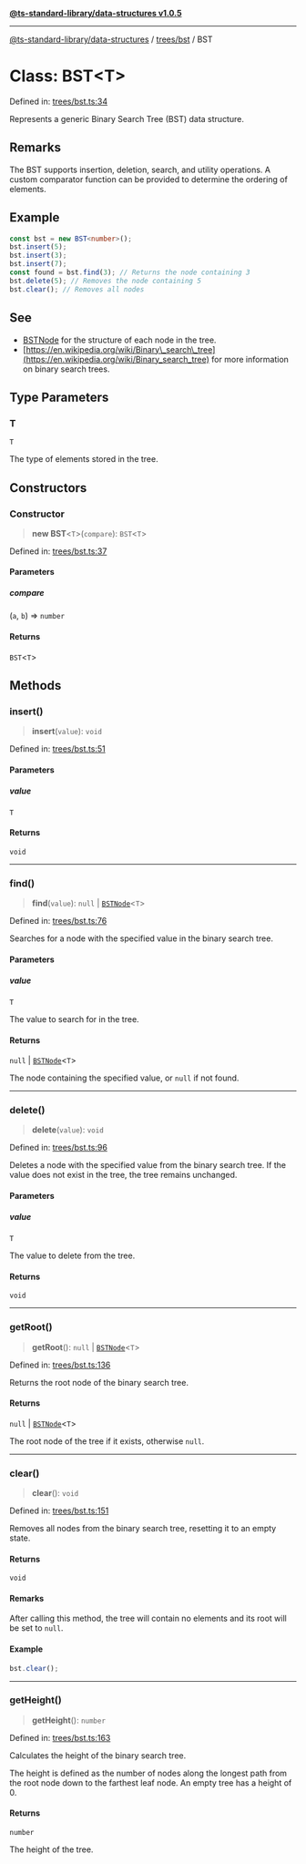 [**@ts-standard-library/data-structures v1.0.5**](../../../README.md)

***

[@ts-standard-library/data-structures](../../../modules.md) / [trees/bst](../README.md) / BST

# Class: BST\<T\>

Defined in: [trees/bst.ts:34](https://github.com/gabaudette/ts-stdlib/blob/7333da76bc775fbabd0907ad8519b912cfc2fe26/packages/data-structures/src/trees/bst.ts#L34)

Represents a generic Binary Search Tree (BST) data structure.

## Remarks

The BST supports insertion, deletion, search, and utility operations.
A custom comparator function can be provided to determine the ordering of elements.

## Example

```typescript
const bst = new BST<number>();
bst.insert(5);
bst.insert(3);
bst.insert(7);
const found = bst.find(3); // Returns the node containing 3
bst.delete(5); // Removes the node containing 5
bst.clear(); // Removes all nodes
```

## See

 - [BSTNode](BSTNode.md) for the structure of each node in the tree.
 - [https://en.wikipedia.org/wiki/Binary\_search\_tree](https://en.wikipedia.org/wiki/Binary_search_tree) for more information on binary search trees.

## Type Parameters

### T

`T`

The type of elements stored in the tree.

## Constructors

### Constructor

> **new BST**\<`T`\>(`compare`): `BST`\<`T`\>

Defined in: [trees/bst.ts:37](https://github.com/gabaudette/ts-stdlib/blob/7333da76bc775fbabd0907ad8519b912cfc2fe26/packages/data-structures/src/trees/bst.ts#L37)

#### Parameters

##### compare

(`a`, `b`) => `number`

#### Returns

`BST`\<`T`\>

## Methods

### insert()

> **insert**(`value`): `void`

Defined in: [trees/bst.ts:51](https://github.com/gabaudette/ts-stdlib/blob/7333da76bc775fbabd0907ad8519b912cfc2fe26/packages/data-structures/src/trees/bst.ts#L51)

#### Parameters

##### value

`T`

#### Returns

`void`

***

### find()

> **find**(`value`): `null` \| [`BSTNode`](BSTNode.md)\<`T`\>

Defined in: [trees/bst.ts:76](https://github.com/gabaudette/ts-stdlib/blob/7333da76bc775fbabd0907ad8519b912cfc2fe26/packages/data-structures/src/trees/bst.ts#L76)

Searches for a node with the specified value in the binary search tree.

#### Parameters

##### value

`T`

The value to search for in the tree.

#### Returns

`null` \| [`BSTNode`](BSTNode.md)\<`T`\>

The node containing the specified value, or `null` if not found.

***

### delete()

> **delete**(`value`): `void`

Defined in: [trees/bst.ts:96](https://github.com/gabaudette/ts-stdlib/blob/7333da76bc775fbabd0907ad8519b912cfc2fe26/packages/data-structures/src/trees/bst.ts#L96)

Deletes a node with the specified value from the binary search tree.
If the value does not exist in the tree, the tree remains unchanged.

#### Parameters

##### value

`T`

The value to delete from the tree.

#### Returns

`void`

***

### getRoot()

> **getRoot**(): `null` \| [`BSTNode`](BSTNode.md)\<`T`\>

Defined in: [trees/bst.ts:136](https://github.com/gabaudette/ts-stdlib/blob/7333da76bc775fbabd0907ad8519b912cfc2fe26/packages/data-structures/src/trees/bst.ts#L136)

Returns the root node of the binary search tree.

#### Returns

`null` \| [`BSTNode`](BSTNode.md)\<`T`\>

The root node of the tree if it exists, otherwise `null`.

***

### clear()

> **clear**(): `void`

Defined in: [trees/bst.ts:151](https://github.com/gabaudette/ts-stdlib/blob/7333da76bc775fbabd0907ad8519b912cfc2fe26/packages/data-structures/src/trees/bst.ts#L151)

Removes all nodes from the binary search tree, resetting it to an empty state.

#### Returns

`void`

#### Remarks

After calling this method, the tree will contain no elements and its root will be set to `null`.

#### Example

```typescript
bst.clear();
```

***

### getHeight()

> **getHeight**(): `number`

Defined in: [trees/bst.ts:163](https://github.com/gabaudette/ts-stdlib/blob/7333da76bc775fbabd0907ad8519b912cfc2fe26/packages/data-structures/src/trees/bst.ts#L163)

Calculates the height of the binary search tree.

The height is defined as the number of nodes along the longest path
from the root node down to the farthest leaf node. An empty tree has a height of 0.

#### Returns

`number`

The height of the tree.
